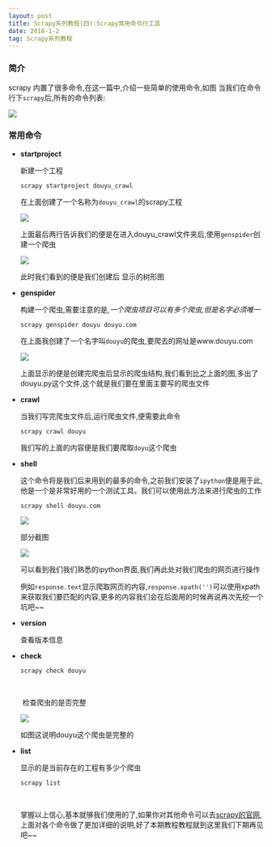 ```yaml
---
layout: post
title: Scrapy系列教程(四):Scrapy常用命令行工具
date: 2018-1-2
tag: Scrapy系列教程 
---
```




### 简介

scrapy 内置了很多命令,在这一篇中,介绍一些简单的使用命令,如图 当我们在命令行下`scrapy`后,所有的命令列表:

![](http://p0kzdnfmg.bkt.clouddn.com/18-1-4/30075377.jpg)

### 常用命令

* **startproject** 

  新建一个工程

  ```
  scrapy startproject douyu_crawl
  ```

  在上面创建了一个名称为`douyu_crawl`的scrapy工程

  ![](http://p0kzdnfmg.bkt.clouddn.com/18-1-4/15764707.jpg)

  上面最后两行告诉我们的便是在进入douyu_crawl文件夹后,使用`genspider`创建一个爬虫

  ![](http://p0kzdnfmg.bkt.clouddn.com/18-1-4/45985374.jpg)

  此时我们看到的便是我们创建后 显示的树形图

* **genspider**

  构建一个爬虫,需要注意的是,*一个爬虫项目可以有多个爬虫,但是名字必须唯一*

  ```
  scrapy genspider douyu douyu.com
  ```

  在上面我创建了一个名字叫`douyu`的爬虫,要爬去的网址是www.douyu.com

  ![](http://p0kzdnfmg.bkt.clouddn.com/18-1-4/26538054.jpg)

  上面显示的便是创建完爬虫后显示的爬虫结构,我们看到比之上面的图,多出了douyu.py这个文件,这个就是我们要在里面主要写的爬虫文件

* **crawl**

  当我们写完爬虫文件后,运行爬虫文件,便需要此命令

  ```
  scrapy crawl douyu
  ```

  我们写的上面的内容便是我们要爬取`doyu`这个爬虫

* **shell**

  这个命令将是我们后来用到的最多的命令,之前我们安装了`ipython`便是用于此,他是一个是非常好用的一个测试工具。我们可以使用此方法来进行爬虫的工作

  ```
  scrapy shell douyu.com
  ```

  ![](http://p0kzdnfmg.bkt.clouddn.com/18-1-4/25579314.jpg)

  部分截图

  ![](http://p0kzdnfmg.bkt.clouddn.com/18-1-4/35756846.jpg)

  可以看到我们我们熟悉的ipython界面,我们再此处对我们爬虫的网页进行操作

  例如`response.text`显示爬取网页的内容,`response.xpath('')`可以使用xpath来获取我们要匹配的内容,更多的内容我们会在后面用的时候再说再次先挖一个坑吧~~

* **version**

  查看版本信息

* **check**

  ```
  scrapy check douyu
  ```

  ​

  ​	检查爬虫的是否完整

  ![](http://p0kzdnfmg.bkt.clouddn.com/18-1-4/4627931.jpg)

  如图这说明douyu这个爬虫是完整的

* **list**

  显示的是当前存在的工程有多少个爬虫

  ```
  scrapy list
  ```

  ​

  掌握以上信心,基本就够我们使用的了,如果你对其他命令可以去[scrapy的官网](http://scrapy-chs.readthedocs.io/zh_CN/1.0/intro/tutorial.html),上面对各个命令做了更加详细的说明,好了本期教程教程就到这里我们下期再见吧~~

  ​